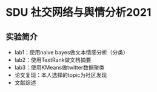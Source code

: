 # SDU 社交网络与舆情分析2021
## 实验简介
- lab1：使用naive bayes做文本情感分析（分类）
- lab2：使用TextRank做文档摘要
- lab3：使用KMeans做twitter数据聚类
- 论文复现：本人选择的topic为社区发现
- 文献综述
